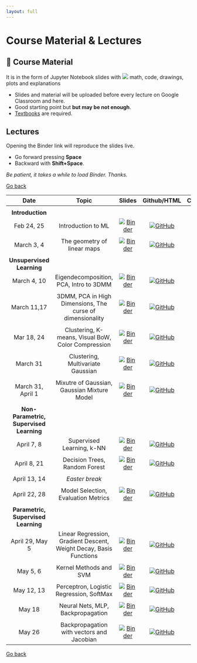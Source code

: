 ```yaml
---
layout: full
---
```


# Course Material & Lectures <a name="material"></a>

## 📖 Course Material 

It is in the form of Jupyter Notebook slides with <img src="https://render.githubusercontent.com/render/math?math=\LaTeX"> math, code, drawings, plots and explanations

- Slides and material will be uploaded before every lecture on Google Classroom and here.
- Good starting point but **but may be not enough**.
- [Textbooks](textbooks) are required.

## Lectures

Opening the Binder link will reproduce the slides live.
- Go forward pressing **Space**
- Backward with **Shift+Space**.

_Be patient, it takes a while to load Binder. Thanks._


[Go back](https://iacopomasi.github.io/AI-ML-Unit-2-2022)

**Date**       | **Topic**          | **Slides**        |  **Github/HTML**   |  **Code/Notebook** 
:------------: | :------------:     | :------------:    |:------------: |:------------:
|              |                    |                   |               |  |
| __Introduction__    |                    |                   |               |  |
Feb 24, 25     | Introduction to ML | [![Binder](https://mybinder.org/badge_logo.svg)](https://mybinder.org/v2/gh/iacopomasi/AI-ML-Unit-2-2022/HEAD?urlpath=/tree/course/01_introduction/01_introduction.ipynb)       | [![GitHub](https://badgen.net/badge/icon/github?icon=github&label)](https://github.com/iacopomasi/AI-ML-Unit-2-2022/blob/main/course/01_introduction/01_introduction.ipynb)  |  [![Download](https://badgen.net/badge/icon/download?icon=terminal&label)](course/01_introduction/01_introduction.ipynb)                  
|              |                    |                   |               |  |
March 3, 4     | The geometry of linear maps | [![Binder](https://mybinder.org/badge_logo.svg)](https://mybinder.org/v2/gh/iacopomasi/AI-ML-Unit-2-2022/HEAD?urlpath=/tree/course/02_math_recap_linear_algebra/02_math_recap_linear_algebra.ipynb)       | [![GitHub](https://badgen.net/badge/icon/github?icon=github&label)](https://github.com/iacopomasi/AI-ML-Unit-2-2022/blob/main/course/02_math_recap_linear_algebra/02_math_recap_linear_algebra.ipynb)  |  [![Download](https://badgen.net/badge/icon/download?icon=terminal&label)](course/02_math_recap_linear_algebra/02_math_recap_linear_algebra.ipynb)                   
|              |                    |                   |               |  |
| __Unsupervised Learning__    |                    |                   |               |  |
March 4, 10     | Eigendecomposition, PCA, Intro to 3DMM  | [![Binder](https://mybinder.org/badge_logo.svg)](https://mybinder.org/v2/gh/iacopomasi/AI-ML-Unit-2-2022/HEAD?urlpath=/tree/course/03_math_recap_eig_pca_3dmm/03_math_recap_eig_pca_3dmm.ipynb)       | [![GitHub](https://badgen.net/badge/icon/github?icon=github&label)](https://github.com/iacopomasi/AI-ML-Unit-2-2022/blob/main/course/03_math_recap_eig_pca_3dmm/03_math_recap_eig_pca_3dmm.ipynb)  |  [![Download](https://badgen.net/badge/icon/download?icon=terminal&label)](course/03_math_recap_eig_pca_3dmm/03_math_recap_eig_pca_3dmm.ipynb)
|              |                    |                   |               |  |
March 11,17     | 3DMM, PCA in High Dimensions, The curse of dimensionality  | [![Binder](https://mybinder.org/badge_logo.svg)](https://mybinder.org/v2/gh/iacopomasi/AI-ML-Unit-2-2022/HEAD?urlpath=/tree/course/04_pca_svd_high_dim/04_pca_svd_high_dim.ipynb)       | [![GitHub](https://badgen.net/badge/icon/github?icon=github&label)](https://github.com/iacopomasi/AI-ML-Unit-2-2022/blob/main/course/04_pca_svd_high_dim/04_pca_svd_high_dim.ipynb)  |  [![Download](https://badgen.net/badge/icon/download?icon=terminal&label)](course/04_pca_svd_high_dim/04_pca_svd_high_dim.ipynb)
|              |                    |                   |               |  |
Mar 18, 24     | Clustering, K-means, Visual BoW, Color Compression  | [![Binder](https://mybinder.org/badge_logo.svg)](https://mybinder.org/v2/gh/iacopomasi/AI-ML-Unit-2-2022/HEAD?urlpath=/tree/course/05_clustering_kmeans/05_clustering_kmeans.ipynb)       | [![GitHub](https://badgen.net/badge/icon/github?icon=github&label)](https://github.com/iacopomasi/AI-ML-Unit-2-2022/blob/main/course/05_clustering_kmeans/05_clustering_kmeans.ipynb)  |  [![Download](https://badgen.net/badge/icon/download?icon=terminal&label)](course/05_clustering_kmeans/05_clustering_kmeans.ipynb)
|              |                    |                   |               |  |
March 31     | Clustering, Multivariate Gaussian  | [![Binder](https://mybinder.org/badge_logo.svg)](https://mybinder.org/v2/gh/iacopomasi/AI-ML-Unit-2-2022/HEAD?urlpath=/tree/course/06_clustering_gaussian_MLE/06_clustering_gaussian_MLE.ipynb)       | [![GitHub](https://badgen.net/badge/icon/github?icon=github&label)](https://github.com/iacopomasi/AI-ML-Unit-2-2022/blob/main/course/06_clustering_gaussian_MLE/06_clustering_gaussian_MLE.ipynb)  |  [![Download](https://badgen.net/badge/icon/download?icon=terminal&label)](course/06_clustering_gaussian_MLE/06_clustering_gaussian_MLE.ipynb)
|              |                    |                   |               |  |
March 31, April 1     | Mixutre of Gaussian, Gaussian Mixture Model  | [![Binder](https://mybinder.org/badge_logo.svg)](https://mybinder.org/v2/gh/iacopomasi/AI-ML-Unit-2-2022/HEAD?urlpath=/tree/course/07_clustering_GMM/07_clustering_GMM.ipynb)       | [![GitHub](https://badgen.net/badge/icon/github?icon=github&label)](https://github.com/iacopomasi/AI-ML-Unit-2-2022/blob/main/course/07_clustering_GMM/07_clustering_GMM.ipynb)  |  [![Download](https://badgen.net/badge/icon/download?icon=terminal&label)](course/07_clustering_GMM/07_clustering_GMM.ipynb)
|              |                    |                   |               |  |
| __Non-Parametric, Supervised Learning__    |                    |                   |               |  |
April 7, 8     | Supervised Learning, k-NN  | [![Binder](https://mybinder.org/badge_logo.svg)](https://mybinder.org/v2/gh/iacopomasi/AI-ML-Unit-2-2022/HEAD?urlpath=/tree/course/08_supervised_learning_knn/08_supervised_learning_knn.ipynb)       | [![GitHub](https://badgen.net/badge/icon/github?icon=github&label)](https://github.com/iacopomasi/AI-ML-Unit-2-2022/blob/main/course/08_supervised_learning_knn/08_supervised_learning_knn.ipynb)  |  [![Download](https://badgen.net/badge/icon/download?icon=terminal&label)](course/08_supervised_learning_knn/08_supervised_learning_knn.ipynb)
|              |                    |                   |               |  |
April 8, 21     | Decision Trees, Random Forest | [![Binder](https://mybinder.org/badge_logo.svg)](https://mybinder.org/v2/gh/iacopomasi/AI-ML-Unit-2-2022/HEAD?urlpath=/tree/course/09_decision_trees/09_decision_trees.ipynb)       | [![GitHub](https://badgen.net/badge/icon/github?icon=github&label)](https://github.com/iacopomasi/AI-ML-Unit-2-2022/blob/main/course/09_decision_trees/09_decision_trees.ipynb)  |  [![Download](https://badgen.net/badge/icon/download?icon=terminal&label)](course/09_decision_trees/09_decision_trees.ipynb)
|              |                    |                   |               |  |
April 13, 14    |  _Easter break_    |                   |               |  |
|              |                    |                   |               |  |
April 22, 28    | Model Selection, Evaluation Metrics | [![Binder](https://mybinder.org/badge_logo.svg)](https://mybinder.org/v2/gh/iacopomasi/AI-ML-Unit-2-2022/HEAD?urlpath=/tree/course/10_model_selection_crossvalid/10_model_selection_crossvalid.ipynb)       | [![GitHub](https://badgen.net/badge/icon/github?icon=github&label)](https://github.com/iacopomasi/AI-ML-Unit-2-2022/blob/main/course/10_model_selection_crossvalid/10_model_selection_crossvalid.ipynb)  |  [![Download](https://badgen.net/badge/icon/download?icon=terminal&label)](course/10_model_selection_crossvalid/10_model_selection_crossvalid.ipynb)
|              |                    |                   |               |  |
| __Parametric, Supervised Learning__    |                    |                   |               |  |
April 29, May 5    | Linear Regression, Gradient Descent, Weight Decay, Basis Functions | [![Binder](https://mybinder.org/badge_logo.svg)](https://mybinder.org/v2/gh/iacopomasi/AI-ML-Unit-2-2022/HEAD?urlpath=/tree/course/11_regression_lsq_poly/11_regression_lsq_poly.ipynb)       | [![GitHub](https://badgen.net/badge/icon/github?icon=github&label)](https://github.com/iacopomasi/AI-ML-Unit-2-2022/blob/main/course/11_regression_lsq_poly/11_regression_lsq_poly.ipynb)  |  [![Download](https://badgen.net/badge/icon/download?icon=terminal&label)](course/11_regression_lsq_poly/11_regression_lsq_poly.ipynb)
|              |                    |                   |               |  |
May 5, 6    | Kernel Methods and SVM | [![Binder](https://mybinder.org/badge_logo.svg)](https://mybinder.org/v2/gh/iacopomasi/AI-ML-Unit-2-2022/HEAD?urlpath=/tree/course/12_kernel_svm/12_kernel_svm.ipynb)       | [![GitHub](https://badgen.net/badge/icon/github?icon=github&label)](https://github.com/iacopomasi/AI-ML-Unit-2-2022/blob/main/course/12_kernel_svm/12_kernel_svm.ipynb)  |  [![Download](https://badgen.net/badge/icon/download?icon=terminal&label)](course/12_kernel_svm/12_kernel_svm.ipynb)
|              |                    |                   |               |  |
May 12, 13    | Perceptron, Logistic Regression, SoftMax | [![Binder](https://mybinder.org/badge_logo.svg)](https://mybinder.org/v2/gh/iacopomasi/AI-ML-Unit-2-2022/HEAD?urlpath=/tree/course/13_perceptron_logistic_reg/13_perceptron_logistic_reg.ipynb)       | [![GitHub](https://badgen.net/badge/icon/github?icon=github&label)](https://github.com/iacopomasi/AI-ML-Unit-2-2022/blob/main/course/13_perceptron_logistic_reg/13_perceptron_logistic_reg.ipynb)  |  [![Download](https://badgen.net/badge/icon/download?icon=terminal&label)](course/13_perceptron_logistic_reg/13_perceptron_logistic_reg.ipynb)
|              |                    |                   |               |  |
May 18    | Neural Nets, MLP, Backpropagation | [![Binder](https://mybinder.org/badge_logo.svg)](https://mybinder.org/v2/gh/iacopomasi/AI-ML-Unit-2-2022/HEAD?urlpath=/tree/course/14_neural_nets_backprop/14_neural_nets_backprop.ipynb)       | [![GitHub](https://badgen.net/badge/icon/github?icon=github&label)](https://github.com/iacopomasi/AI-ML-Unit-2-2022/blob/main/course/14_neural_nets_backprop/14_neural_nets_backprop.ipynb)  |  [![Download](https://badgen.net/badge/icon/download?icon=terminal&label)](course/14_neural_nets_backprop/14_neural_nets_backprop.ipynb)
|              |                    |                   |               |  |
May 26    | Backpropagation with vectors and Jacobian | [![Binder](https://mybinder.org/badge_logo.svg)](https://mybinder.org/v2/gh/iacopomasi/AI-ML-Unit-2-2022/HEAD?urlpath=/tree/course/15_backprop_jacobians/15_backprop_jacobians.ipynb)       | [![GitHub](https://badgen.net/badge/icon/github?icon=github&label)](https://github.com/iacopomasi/AI-ML-Unit-2-2022/blob/main/course/15_backprop_jacobians/15_backprop_jacobians.ipynb)  |  [![Download](https://badgen.net/badge/icon/download?icon=terminal&label)](course/15_backprop_jacobians/15_backprop_jacobians.ipynb)

[Go back](https://iacopomasi.github.io/AI-ML-Unit-2-2022)